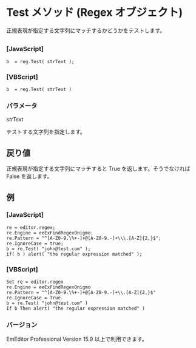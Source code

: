 # Test メソッド (Regex オブジェクト)

正規表現が指定する文字列にマッチするかどうかをテストします。

## 

### \[JavaScript\]

```
b  = reg.Test( strText );
```

### \[VBScript\]

```
b  = reg.Test( strText )
```

### パラメータ

_strText_

テストする文字列を指定します。

## 戻り値

正規表現が指定する文字列にマッチすると True を返します。そうでなければ False を返します。

## 例

### \[JavaScript\]

```
re = editor.regex;
re.Engine = eeExFindRegexOnigmo;
re.Pattern = "^[A-Z0-9.\%+-]+@[A-Z0-9.-]+\\\.[A-Z]{2,}$";
re.IgnoreCase = true;
b = re.Test( "john@test.com" );
if( b ) alert( "the regular expression matched" );
```

### \[VBScript\]

```
Set re = editor.regex
re.Engine = eeExFindRegexOnigmo
re.Pattern = "^[A-Z0-9.\%+-]+@[A-Z0-9.-]+\\.[A-Z]{2,}$"
re.IgnoreCase = True
b = re.Test( "john@test.com" )
If b Then alert( "the regular expression matched" )
```

### バージョン

EmEditor Professional Version 15.9 以上で利用できます。
